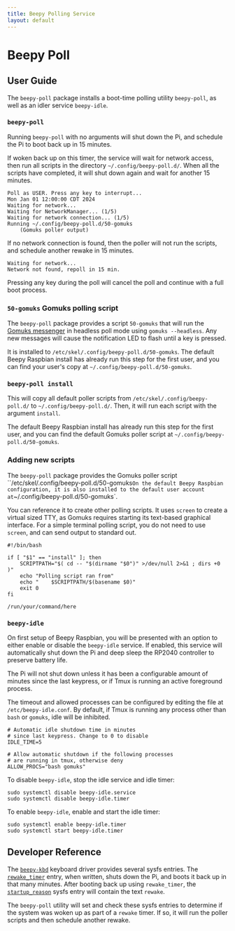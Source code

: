 ```yaml
---
title: Beepy Polling Service
layout: default
---
```


# Beepy Poll

## User Guide

The `beepy-poll` package installs a boot-time polling utility `beepy-poll`, as well as an idler service `beepy-idle`.

### `beepy-poll`

Running `beepy-poll` with no arguments will shut down the Pi, and schedule the Pi to boot back up in 15 minutes.

If woken back up on this timer, the service will wait for network access, then run all scripts in the directory `~/.config/beepy-poll.d/`. When all the scripts have completed, it will shut down again and wait for another 15 minutes.

    Poll as USER. Press any key to interrupt...
    Mon Jan 01 12:00:00 CDT 2024
    Waiting for network...
    Waiting for NetworkManager... (1/5)
    Waiting for network connection... (1/5)
    Running ~/.config/beepy-poll.d/50-gomuks
        (Gomuks poller output)

If no network connection is found, then the poller will not run the scripts, and schedule another rewake in 15 minutes.

    Waiting for network...
    Network not found, repoll in 15 min.

Pressing any key during the poll will cancel the poll and continue with a full boot process.

### `50-gomuks` Gomuks polling script

The `beepy-poll` package provides a script `50-gomuks` that will run the [Gomuks messenger](beepy-gomuks.html) in headless poll mode using `gomuks --headless`. Any new messages will cause the notification LED to flash until a key is pressed.

It is installed to `/etc/skel/.config/beepy-poll.d/50-gomuks`. The default Beepy Raspbian install has already run this step for the first user, and you can find your user's copy at `~/.config/beepy-poll.d/50-gomuks`.

### `beepy-poll install`

This will copy all default poller scripts from `/etc/skel/.config/beepy-poll.d/` to `~/.config/beepy-poll.d/`. Then, it will run each script with the argument `install`.

The default Beepy Raspbian install has already run this step for the first user, and you can find the default Gomuks poller script at `~/.config/beepy-poll.d/50-gomuks`.

### Adding new scripts

The `beepy-poll` package provides the Gomuks poller script ``/etc/skel/.config/beepy-poll.d/50-gomuks` On the default Beepy Raspbian configuration, it is also installed to the default user account at `~/.config/beepy-poll.d/50-gomuks`.

You can reference it to create other polling scripts. It uses `screen` to create a virtual sized TTY, as Gomuks requires starting its text-based graphical interface. For a simple terminal polling script, you do not need to use `screen`, and can send output to standard out.

    #!/bin/bash

    if [ "$1" == "install" ]; then
        SCRIPTPATH="$( cd -- "$(dirname "$0")" >/dev/null 2>&1 ; dirs +0 )"
        echo "Polling script ran from"
        echo "    $SCRIPTPATH/$(basename $0)"
        exit 0
    fi

    /run/your/command/here

### `beepy-idle`

On first setup of Beepy Raspbian, you will be presented with an option to either enable or disable the `beepy-idle` service. If enabled, this service will automatically shut down the Pi and deep sleep the RP2040 controller to preserve battery life.

The Pi will not shut down unless it has been a configurable amount of minutes since the last keypress, or if Tmux is running an active foreground process.

The timeout and allowed processes can be configured by editing the file at `/etc/beepy-idle.conf`. By default, if Tmux is running any process other than `bash` or `gomuks`, idle will be inhibited.

    # Automatic idle shutdown time in minutes
    # since last keypress. Change to 0 to disable
    IDLE_TIME=5

    # Allow automatic shutdown if the following processes
    # are running in tmux, otherwise deny
    ALLOW_PROCS="bash gomuks"

To disable `beepy-idle`, stop the idle service and idle timer:

    sudo systemctl disable beepy-idle.service
    sudo systemctl disable beepy-idle.timer

To enable `beepy-idle`, enable and start the idle timer:

    sudo systemctl enable beepy-idle.timer
    sudo systemctl start beepy-idle.timer

## Developer Reference

The [`beepy-kbd`](beepy-kbd.html) keyboard driver provides several sysfs entries. The [`rewake_timer`](beepy-kbd.html#sysfs-interface) entry, when written, shuts down the Pi, and boots it back up in that many minutes. After booting back up using `rewake_timer`, the [`startup_reason`](beepy-kbd.html#sysfs-interface) sysfs entry will contain the text `rewake`.

The `beepy-poll` utility will set and check these sysfs entries to determine if the system was woken up as part of a `rewake` timer. If so, it will run the poller scripts and then schedule another rewake.
